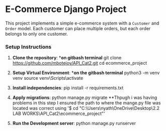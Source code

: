 # E-Commerce Django Project

This project implements a simple e-commerce system with a `Customer` and `Order` model. Each customer can place multiple orders, but each order belongs to only one customer.

### Setup Instructions

1. **Clone the repository**:
***on gitbash terminal**
   git clone https://github.com/mbotejoy/API_Cat2.git
   cd ecommerce_project

2. **Setup Virtual Environment**:
***on the gitbash terminal**
  python3 -m venv venv
  source venv\Scripts\activate

3. **Install independencies**:
   pip install -r requirements.txt

4. **Apply migrations**:
python manage.py migrate
**Thpugh i was having problems in this step I ensured the path to where the mange.py file was located was correct using 
'$ cd "C:\Users\nyath\OneDrive\Desktop\2.2 LAB WORKS\API_Cat2\ecommerce_project"'

5. **Run the Development server**:
python manage.py runserver


